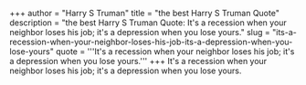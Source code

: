 +++
author = "Harry S Truman"
title = "the best Harry S Truman Quote"
description = "the best Harry S Truman Quote: It's a recession when your neighbor loses his job; it's a depression when you lose yours."
slug = "its-a-recession-when-your-neighbor-loses-his-job-its-a-depression-when-you-lose-yours"
quote = '''It's a recession when your neighbor loses his job; it's a depression when you lose yours.'''
+++
It's a recession when your neighbor loses his job; it's a depression when you lose yours.
